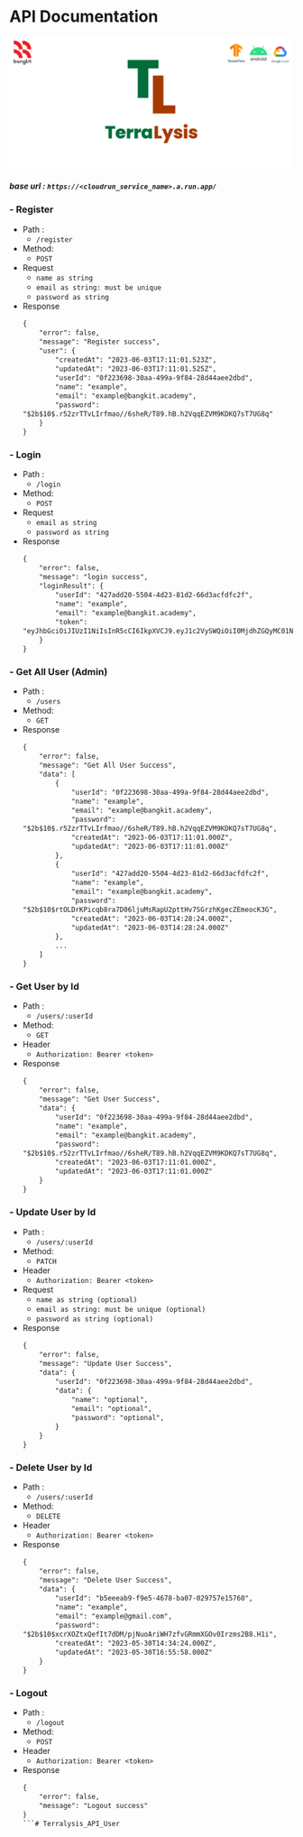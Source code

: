# API Documentation

![banner.](/public/images/banner1.png)

##### base url : `https://<cloudrun_service_name>.a.run.app/`
### - Register

- Path :
  - `/register`
- Method:
  - `POST`
- Request
  - `name as string`
  - `email as string: must be unique`
  - `password as string`
- Response
  ```
  {
      "error": false,
      "message": "Register success",
      "user": {
          "createdAt": "2023-06-03T17:11:01.523Z",
          "updatedAt": "2023-06-03T17:11:01.525Z",
          "userId": "0f223698-30aa-499a-9f84-28d44aee2dbd",
          "name": "example",
          "email": "example@bangkit.academy",
          "password": "$2b$10$.r52zrTTvLIrfmao//6sheR/T89.hB.h2VqqEZVM9KDKQ7sT7UG8q"
      }
  }
  ```
### - Login

- Path :
  - `/login`
- Method:
  - `POST`
- Request
  - `email as string`
  - `password as string`
- Response
  ```
  {
      "error": false,
      "message": "login success",
      "loginResult": {
          "userId": "427add20-5504-4d23-81d2-66d3acfdfc2f",
          "name": "example",
          "email": "example@bangkit.academy",
          "token": "eyJhbGciOiJIUzI1NiIsInR5cCI6IkpXVCJ9.eyJ1c2VySWQiOiI0MjdhZGQyMC01NTA0LTRkMjMtODFkMi02NmQzYWNmZGZjMmYiLCJpYXQiOjE2ODU4MDQ2OTd9.PPAwrrwhXDNjZGjzoFFkSa_rQ3RJnf6lHmaA9UW2MFQ"
      }
  }
  ```

### - Get All User (Admin)

- Path :
  - `/users`
- Method:
  - `GET`
- Response
  ```
  {
      "error": false,
      "message": "Get All User Success",
      "data": [
          {
              "userId": "0f223698-30aa-499a-9f84-28d44aee2dbd",
              "name": "example",
              "email": "example@bangkit.academy",
              "password": "$2b$10$.r52zrTTvLIrfmao//6sheR/T89.hB.h2VqqEZVM9KDKQ7sT7UG8q",
              "createdAt": "2023-06-03T17:11:01.000Z",
              "updatedAt": "2023-06-03T17:11:01.000Z"
          },
          {
              "userId": "427add20-5504-4d23-81d2-66d3acfdfc2f",
              "name": "example",
              "email": "example@bangkit.academy",
              "password": "$2b$10$rtOLDrKPicqb8ra7D06ljuMsRapU2pttHv7SGrzhKgecZEmeocK3G",
              "createdAt": "2023-06-03T14:28:24.000Z",
              "updatedAt": "2023-06-03T14:28:24.000Z"
          },
          ...
      ]
  }
  ```

### - Get User by Id

- Path :
  - `/users/:userId`
- Method:
  - `GET`
- Header
  - `Authorization: Bearer <token>`
- Response
  ```
  {
      "error": false,
      "message": "Get User Success",
      "data": {
          "userId": "0f223698-30aa-499a-9f84-28d44aee2dbd",
          "name": "example",
          "email": "example@bangkit.academy",
          "password": "$2b$10$.r52zrTTvLIrfmao//6sheR/T89.hB.h2VqqEZVM9KDKQ7sT7UG8q",
          "createdAt": "2023-06-03T17:11:01.000Z",
          "updatedAt": "2023-06-03T17:11:01.000Z"
      }
  }
  ```

### - Update User by Id

- Path :
  - `/users/:userId`
- Method:
  - `PATCH`
- Header
  - `Authorization: Bearer <token>`
- Request
  - `name as string (optional)`
  - `email as string: must be unique (optional)`
  - `password as string (optional)`
- Response
  ```
  {
      "error": false,
      "message": "Update User Success",
      "data": {
          "userId": "0f223698-30aa-499a-9f84-28d44aee2dbd",
          "data": {
              "name": "optional",
              "email": "optional",
              "password": "optional",
          }
      }
  }
  ```

### - Delete User by Id

- Path :
  - `/users/:userId`
- Method:
  - `DELETE`
- Header
  - `Authorization: Bearer <token>`
- Response
  ```
  {
      "error": false,
      "message": "Delete User Success",
      "data": {
          "userId": "b5eeeab9-f9e5-4678-ba07-029757e15760",
          "name": "example",
          "email": "example@gmail.com",
          "password": "$2b$10$xcrXOZtxQefIt7dDM/pjNuoAriWH7zfvGRmmXGOv0Irzms2B8.H1i",
          "createdAt": "2023-05-30T14:34:24.000Z",
          "updatedAt": "2023-05-30T16:55:58.000Z"
      }
  }
  ```

### - Logout

- Path :
  - `/logout`
- Method:
  - `POST`
- Header
  - `Authorization: Bearer <token>`
- Response
  ```
  {
      "error": false,
      "message": "Logout success"
  }
  ```# Terralysis_API_User

